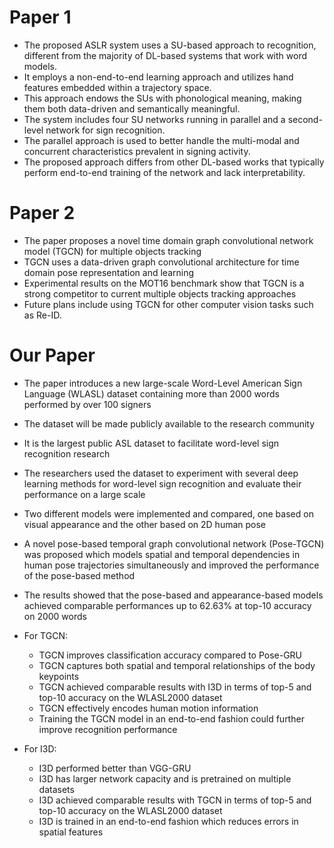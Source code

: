 
# Paper 1

- The proposed ASLR system uses a SU-based approach to recognition, different from the majority of DL-based systems that work with word models.
- It employs a non-end-to-end learning approach and utilizes hand features embedded within a trajectory space.
- This approach endows the SUs with phonological meaning, making them both data-driven and semantically meaningful.
- The system includes four SU networks running in parallel and a second-level network for sign recognition.
- The parallel approach is used to better handle the multi-modal and concurrent characteristics prevalent in signing activity.
- The proposed approach differs from other DL-based works that typically perform end-to-end training of the network and lack interpretability.

# Paper 2

- The paper proposes a novel time domain graph convolutional network model (TGCN) for multiple objects tracking
- TGCN uses a data-driven graph convolutional architecture for time domain pose representation and learning
- Experimental results on the MOT16 benchmark show that TGCN is a strong competitor to current multiple objects tracking approaches
- Future plans include using TGCN for other computer vision tasks such as Re-ID.

# Our Paper

- The paper introduces a new large-scale Word-Level American Sign Language (WLASL) dataset containing more than 2000 words performed by over 100 signers
- The dataset will be made publicly available to the research community
- It is the largest public ASL dataset to facilitate word-level sign recognition research
- The researchers used the dataset to experiment with several deep learning methods for word-level sign recognition and evaluate their performance on a large scale
- Two different models were implemented and compared, one based on visual appearance and the other based on 2D human pose
- A novel pose-based temporal graph convolutional network (Pose-TGCN) was proposed which models spatial and temporal dependencies in human pose trajectories simultaneously and improved the performance of the pose-based method
- The results showed that the pose-based and appearance-based models achieved comparable performances up to 62.63% at top-10 accuracy on 2000 words

- For TGCN:
  - TGCN improves classification accuracy compared to Pose-GRU
  - TGCN captures both spatial and temporal relationships of the body keypoints
  - TGCN achieved comparable results with I3D in terms of top-5 and top-10 accuracy on the WLASL2000 dataset
  - TGCN effectively encodes human motion information
  - Training the TGCN model in an end-to-end fashion could further improve recognition performance

- For I3D:
  - I3D performed better than VGG-GRU
  - I3D has larger network capacity and is pretrained on multiple datasets
  - I3D achieved comparable results with TGCN in terms of top-5 and top-10 accuracy on the WLASL2000 dataset
  - I3D is trained in an end-to-end fashion which reduces errors in spatial features
